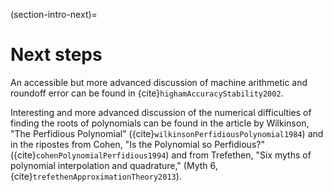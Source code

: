 (section-intro-next)=

# Next steps

An accessible but more advanced discussion of machine arithmetic and roundoff error can be found in {cite}`highamAccuracyStability2002`.

Interesting and more advanced discussion of the numerical difficulties of finding the roots of polynomials can be found in the article by Wilkinson, "The Perfidious Polynomial" ({cite}`wilkinsonPerfidiousPolynomial1984`) and in the ripostes from Cohen, "Is the Polynomial so Perfidious?" ({cite}`cohenPolynomialPerfidious1994`) and from Trefethen, "Six myths of polynomial interpolation and quadrature," (Myth 6, {cite}`trefethenApproximationTheory2013`).
